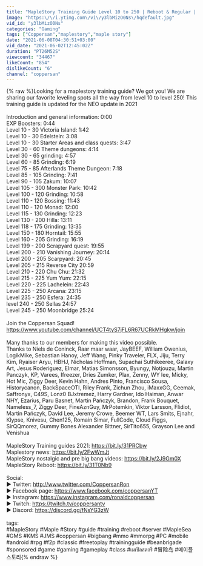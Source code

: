 ```yaml
---
title: "MapleStory Training Guide Level 10 to 250 | Reboot & Regular | GMS | 2021"
image: "https:\/\/i.ytimg.com\/vi\/y3lbMizO0Ns\/hqdefault.jpg"
vid_id: "y3lbMizO0Ns"
categories: "Gaming"
tags: ["Coppersan","maplestory","maple story"]
date: "2021-06-08T04:30:51+03:00"
vid_date: "2021-06-02T12:45:02Z"
duration: "PT26M52S"
viewcount: "34467"
likeCount: "854"
dislikeCount: "6"
channel: "coppersan"
---
```

{% raw %}Looking for a maplestory training guide? We got you! We are sharing our favorite leveling spots all the way from level 10 to level 250! This training guide is updated for the NEO update in 2021<br /><br />Introduction and general information: 0:00<br />EXP Boosters: 0:44<br />Level 10 - 30 Victoria Island: 1:42<br />Level 10 - 30 Edelstein: 3:08<br />Level 10 - 30 Starter Areas and class quests: 3:47<br />Level 30 - 60 Theme dungeons: 4:14<br />Level 30 - 65 grinding: 4:57<br />Level 60 - 85 Grinding: 6:19<br />Level 75 - 85 Afterlands Theme Dungeon: 7:18<br />Level 85 - 105 Grinding: 7:41<br />Level 90 - 105 Zakum: 10:07<br />Level 105 - 300 Monster Park: 10:42<br />Level 100 - 120 Grinding: 10:58<br />Level 110 - 120 Bossing: 11:43<br />Level 110 - 120 Monad: 12:00<br />Level 115 - 130 Grinding: 12:23<br />Level 130 - 200 Hilla: 13:11<br />Level 118 - 175 Grinding: 13:35<br />Level 150 - 180 Horntail:  15:55<br />Level 160 - 205 Grinding: 16:19<br />Level 199 - 200 Scrapyard quest: 19:55<br />Level 200 - 210 Vanishing Journey: 20:14<br />Level 200 - 205 Scarpyard: 20:45<br />Level 205 - 215 Reverse City 20:59<br />Level 210 - 220 Chu Chu: 21:32<br />Level 215 - 225 Yum Yum: 22:15<br />Level 220 - 225 Lachelein: 22:43<br />Level 225 - 250 Arcana: 23:15<br />Level 235 - 250 Esfera: 24:35<br />level 240 - 250 Sellas 24:57<br />Level 245 - 250 Moonbridge 25:24<br /><br />Join the Coppersan Squad! <br /><a rel="nofollow" target="blank" href="https://www.youtube.com/channel/UCT4tyS7jFL6R67UCRkMHgkw/join">https://www.youtube.com/channel/UCT4tyS7jFL6R67UCRkMHgkw/join</a><br /><br />Many thanks to our members for making this video possible.<br />Thanks to Niels de Coninck, Raar maar waar, JayBEEF, William Owenius, LogikMike, Sebastian Hanoy, Jeff Wang, Pinky Traveler, FLX, Jiju, Terry Kim, Ryaiser Aryu, HBHJ, Nicholas Hoffman, Supachai Suthikeeree, Galaxy Art, Jesus Roderiguez, Elmar, Matias Simonsson, Byungy, Notjouzu, Martin Panczyk, KP, Varees, Ifreezer, Dries Zumker, Plax, Zenny, WY lee, Micky, Hot Mic, Ziggy Deer, Kevin Hahn, Andres Pinto, Francisco Sousa, Historycanon, BackSpaceOTI, Riley Frank, Zichun Zhou, iMaxxGG, Ceemak, Saffronyx, C49S, Lonz0 BJxtremez, Harry Gardner,  Ido Haiman, Anwar NHY, Ezarius, Paru Basnet, Martin Pańczyk, Brandon, Frank Bouquet, Nameless_7, Ziggy Deer, FineAznGuy, MrPotemkin, Viktor Larsson, Flidiot, Martin Pańczyk, David Lee, Jeremy Crowe, Beemer WT, Lars Smits, Ejnahr, Klypse, Knivesu, Chen125, Romain Simar, FullCode, Cloud Figgs, SirQQmorez, Gummy Bones Alexander Bittner, SirTito655, Grayson Lee and Venishua<br /><br />MapleStory Training guides 2021: <a rel="nofollow" target="blank" href="https://bit.ly/31PRCbw">https://bit.ly/31PRCbw</a><br />Maplestory news: <a rel="nofollow" target="blank" href="https://bit.ly/2FwWmJt">https://bit.ly/2FwWmJt</a><br />MapleStory nostalgic and pre big bang videos: <a rel="nofollow" target="blank" href="https://bit.ly/2J9Gm0X">https://bit.ly/2J9Gm0X</a><br />MapleStory Reboot: <a rel="nofollow" target="blank" href="https://bit.ly/31T0Nb9">https://bit.ly/31T0Nb9</a><br /><br />Social:<br />► Twitter: <a rel="nofollow" target="blank" href="http://www.twitter.com/CoppersanRon">http://www.twitter.com/CoppersanRon</a><br />► Facebook page: <a rel="nofollow" target="blank" href="https://www.facebook.com/coppersanYT">https://www.facebook.com/coppersanYT</a><br />► Instagram: <a rel="nofollow" target="blank" href="https://www.instagram.com/ronaldcoppersan">https://www.instagram.com/ronaldcoppersan</a><br />► Twitch: <a rel="nofollow" target="blank" href="https://twitch.tv/coppersantv">https://twitch.tv/coppersantv</a><br />► Discord: <a rel="nofollow" target="blank" href="https://discord.gg/fNsYG3zW">https://discord.gg/fNsYG3zW</a><br /><br />tags:<br />#MapleStory #Maple #Story #guide #training #reboot #server #MapleSea #GMS #KMS #JMS #coppersan #bigbang #mmo #mmorpg #PC #mobile #android #rpg #f2p #classic #freetoplay #trainingguide #beanbrigade #sponsored #game #gaming #gameplay #class #เมเปิลสตอรี #冒险岛 #메이플스토리{% endraw %}
